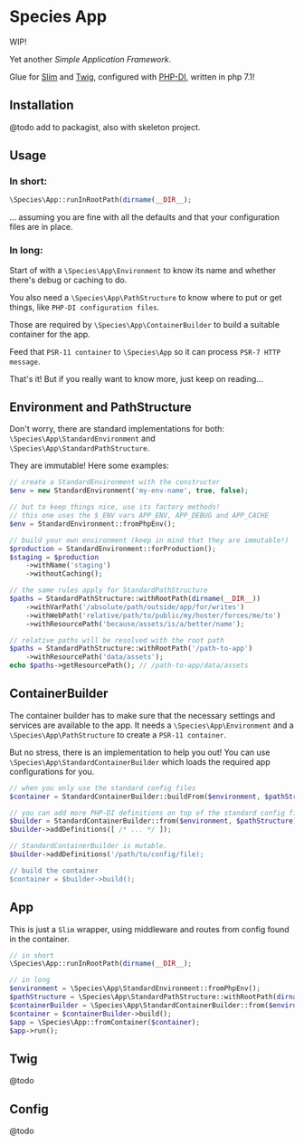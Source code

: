Species App
===========

WIP!

Yet another *Simple Application Framework*.

Glue for [Slim](https://github.com/slimphp/Slim) and [Twig](https://github.com/twigphp/Twig/),
configured with [PHP-DI](https://github.com/PHP-DI/PHP-DI),
written in php 7.1!



## Installation

@todo add to packagist, also with skeleton project.



## Usage


### In short:

```php
\Species\App::runInRootPath(dirname(__DIR__);
```
... assuming you are fine with all the defaults and that your configuration files are in place.


### In long:

Start of with a `\Species\App\Environment` to know its name and whether there's debug or caching to do.

You also need a `\Species\App\PathStructure` to know where to put or get things, like `PHP-DI configuration files`.

Those are required by `\Species\App\ContainerBuilder` to build a suitable container for the app.

Feed that `PSR-11 container` to `\Species\App` so it can process `PSR-7 HTTP message`.  

That's it! But if you really want to know more, just keep on reading... 



## Environment and PathStructure

Don't worry, there are standard implementations for both:
`\Species\App\StandardEnvironment` and `\Species\App\StandardPathStructure`.

They are immutable! Here some examples:
```php
// create a StandardEnvironment with the constructor
$env = new StandardEnvironment('my-env-name', true, false);

// but to keep things nice, use its factory methods!
// this one uses the $_ENV vars APP_ENV, APP_DEBUG and APP_CACHE 
$env = StandardEnvironment::fromPhpEnv();

// build your own environment (keep in mind that they are immutable!)
$production = StandardEnvironment::forProduction();
$staging = $production
    ->withName('staging')
    ->withoutCaching();

// the same rules apply for StandardPathStructure
$paths = StandardPathStructure::withRootPath(dirname(__DIR__))
    ->withVarPath('/absolute/path/outside/app/for/writes')
    ->withWebPath('relative/path/to/public/my/hoster/forces/me/to')
    ->withResourcePath('because/assets/is/a/better/name');

// relative paths will be resolved with the root path
$paths = StandardPathStructure::withRootPath('/path-to-app')
    ->withResourcePath('data/assets');
echo $paths->getResourcePath(); // /path-to-app/data/assets
```



## ContainerBuilder

The container builder has to make sure that the necessary settings and services are available to the app.
It needs a `\Species\App\Environment` and a `\Species\App\PathStructure` to create a `PSR-11 container`.

But no stress, there is an implementation to help you out!
You can use `\Species\App\StandardContainerBuilder` which loads the required app configurations for you.
```php
// when you only use the standard config files
$container = StandardContainerBuilder::buildFrom($environment, $pathStructure);

// you can add more PHP-DI definitions on top of the standard config files
$builder = StandardContainerBuilder::from($environment, $pathStructure);
$builder->addDefinitions([ /* ... */ ]);

// StandardContainerBuilder is mutable.
$builder->addDefinitions('/path/to/config/file);

// build the container
$container = $builder->build();
```



## App

This is just a `Slim` wrapper, using middleware and routes from config found in the container.

```php
// in short
\Species\App::runInRootPath(dirname(__DIR__);

// in long
$environment = \Species\App\StandardEnvironment::fromPhpEnv();
$pathStructure = \Species\App\StandardPathStructure::withRootPath(dirname(__DIR_));
$containerBuilder = \Species\App\StandardContainerBuilder::from($environment, $pathStructure);
$container = $containerBuilder->build();
$app = \Species\App::fromContainer($container);
$app->run();
```



## Twig

@todo 



## Config

@todo
